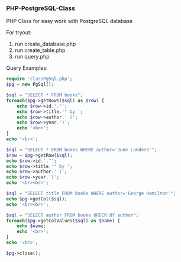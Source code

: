 ### PHP-PostgreSQL-Class
PHP Class for easy work with PostgreSQL database<br>

For tryout:
1. run create_database.php
2. run create_table.php
3. run query.php

Query Examples:<br>

```php
require 'classPgSql.php';
$pg = new PgSql();

$sql = "SELECT * FROM books";
foreach($pg->getRows($sql) as $row) {
    echo $row->id.'."';
    echo $row->title.'" by ';
    echo $row->author.' (';
    echo $row->year.')';
    echo '<br>';
}
echo '<br>';

$sql = "SELECT * FROM books WHERE author='June Landers'";
$row = $pg->getRow($sql);
echo $row->id.'."';
echo $row->title.'" by ';
echo $row->author.' (';
echo $row->year.')';
echo '<br><br>';

$sql = "SELECT title FROM books WHERE author='George Hamilton'";
echo $pg->getCol($sql);
echo '<br><br>';

$sql = "SELECT author FROM books ORDER BY author";
foreach($pg->getColValues($sql) as $name) {
    echo $name;
    echo '<br>';
}
echo '<br>';

$pg->close();
```
